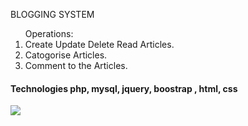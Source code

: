 BLOGGING SYSTEM
<ol>
  Operations:
<li>Create Update Delete Read Articles.</li>
<li>Catogorise Articles.</li>
<li>Comment to the Articles.</li>
</ol>
<h4> Technologies php, mysql, jquery, boostrap , html, css </h4>

<img src="https://isurahirantha.github.io/img/cmspic.png" height="auto" width="auto"/>
